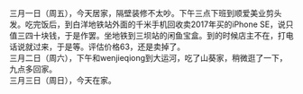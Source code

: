 三月一日（周五），今天居家，隔壁装修不太吵。下午三点下班到顺爱美业剪头发。吃完饭后，到白洋地铁站外面的千米手机回收卖2017年买的iPhone SE，说只值三四十块钱，于是作罢。坐地铁到三坝站的闲鱼宝盒。到的时候店主不在，打电话说就过来，于是等。评估价格63，还是卖掉了。</br> 
三月二日（周六），下午和wenjieqiong到大运河，吃了山葵家，稍微逛了一下，九点多回家。</br> 
三月三日（周日），今天在家。</br> 
